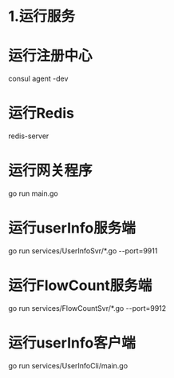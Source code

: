 <!--
 * @Descripttion: 
 * @Author: lly
 * @Date: 2021-05-28 21:09:55
 * @LastEditors: lly
 * @LastEditTime: 2021-06-20 23:55:57
-->


# 1.运行服务
# 运行注册中心
consul agent -dev

# 运行Redis
redis-server

# 运行网关程序
go run main.go 

# 运行userInfo服务端
 go run services/UserInfoSvr/*.go   --port=9911
# 运行FlowCount服务端
 go run services/FlowCountSvr/*.go   --port=9912

# 运行userInfo客户端
go run services/UserInfoCli/main.go 